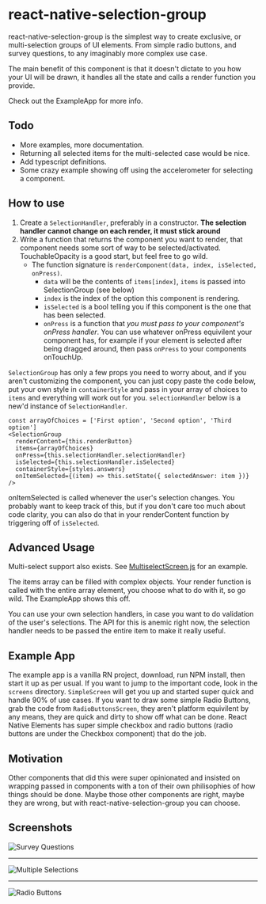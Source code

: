 # react-native-selection-group

react-native-selection-group is the simplest way to create exclusive, or multi-selection groups of UI elements. From simple radio buttons, and survey questions, to any imaginably more complex use case.

The main benefit of this component is that it doesn't dictate to you how your UI will be drawn, it handles all the state and calls a render function you provide.

Check out the ExampleApp for more info.

## Todo
* More examples, more documentation. 
* Returning all selected items for the multi-selected case would be nice.
* Add typescript definitions.
* Some crazy example showing off using the accelerometer for selecting a component.

## How to use
1. Create a ``SelectionHandler``, preferably in a constructor. **The selection handler cannot change on each render, it must stick around**
2. Write a function that returns the component you want to render, that component needs some sort of way to be selected/activated. TouchableOpacity is a good start, but feel free to go wild. 
    * The function signature is ``renderComponent(data, index, isSelected, onPress)``. 
        * ``data`` will be the contents of ``items[index]``, ``items`` is passed into SelectionGroup (see below) 
        * ``index`` is the index of the option this component is rendering.
        * ``isSelected`` is a bool telling you if this component is the one that has been selected.
        * ``onPress`` is a function that *you must pass to your component's onPress handler*. You can use whatever onPress equivilent your component has, for example if your element is selected after being dragged around, then pass ``onPress`` to your components onTouchUp. 

``SelectionGroup`` has only a few props you need to worry about, and if you aren't customizing the component, you can just copy paste the code below, put your own style in ``containerStyle`` and pass in your array of choices to ``items`` and everything will work out for you. ``selectionHandler`` below is a new'd instance of ``SelectionHandler``.

```
const arrayOfChoices = ['First option', 'Second option', 'Third option']
<SelectionGroup 
  renderContent={this.renderButton}
  items={arrayOfChoices}
  onPress={this.selectionHandler.selectionHandler}
  isSelected={this.selectionHandler.isSelected}
  containerStyle={styles.answers}
  onItemSelected={(item) => this.setState({ selectedAnswer: item })}
/>
```

onItemSelected is called whenever the user's selection changes. You probably want to keep track of this, but if you don't care too much about code clarity, you can also do that in your renderContent function by triggering off of ``isSelected``.

## Advanced Usage
Multi-select support also exists. See [MultiselectScreen.js](https://github.com/devlinb/react-native-selection-group/blob/master/ExampleApp/screens/MultiselectScreen.js) for an example.

The items array can be filled with complex objects. Your render function is called with the entire array element, you choose what to do with it, so go wild. The ExampleApp shows this off.

You can use your own selection handlers, in case you want to do validation of the user's selections. The API for this is anemic right now, the selection handler needs to be passed the entire item to make it really useful.

## Example App
The example app is a vanilla RN project, download, run NPM install, then start it up as per usual. If you want to jump to the important code, look in the ``screens`` directory. ``SimpleScreen`` will get you up and started super quick and handle 90% of use cases. If you want to draw some simple Radio Buttons, grab the code from ``RadioButtonsScreen``, they aren't platform equivilent by any means, they are quick and dirty to show off what can be done. React Native Elements has super simple checkbox and radio buttons (radio buttons are under the Checkbox component) that do the job.

## Motivation
Other components that did this were super opinionated and insisted on wrapping passed in components with a ton of their own philisophies of how things should be done. Maybe those other components are right, maybe they are wrong, but with react-native-selection-group you can choose.

## Screenshots
![Survey Questions](https://i.imgur.com/I1qx6Pg.png)

---

![Multiple Selections](https://i.imgur.com/HiZUjzm.png)

---

![Radio Buttons](https://i.imgur.com/tlY99CI.png)

